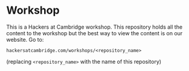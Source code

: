 # Workshop

This is a Hackers at Cambridge workshop. This repository holds all the content to the workshop but the best way to view the content is on our website. Go to:
```
hackersatcambridge.com/workshops/<repository_name>
```
(replacing `<repository_name>` with the name of this repository)
